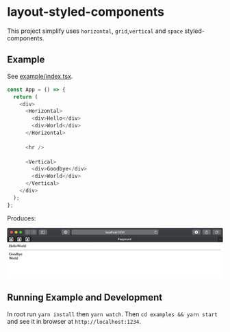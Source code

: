 # layout-styled-components

This project simplify uses `horizontal`, `grid`,`vertical` and `space` styled-components.

## Example

See [example/index.tsx](./example/index.tsx).

```js
const App = () => {
  return (
    <div>
      <Horizontal>
        <div>Hello</div>
        <div>World</div>
      </Horizontal>

      <hr />

      <Vertical>
        <div>Goodbye</div>
        <div>World</div>
      </Vertical>
    </div>
  );
};
```

Produces:

![ScreenShot](./ScreenShot.png)

## Running Example and Development

In root run `yarn install` then `yarn watch`.
Then `cd examples && yarn start` and see it in browser at `http://localhost:1234`.
